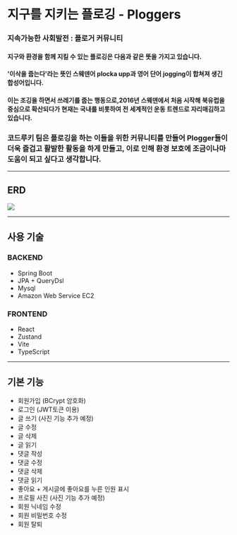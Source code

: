 # 지구를 지키는 플로깅 - Ploggers
### 지속가능한 사회발전 : 플로거 커뮤니티

#### 지구와 환경을 함께 지킬 수 있는 플로깅은 다음과 같은 뜻을 가지고 있습니다.
#### '이삭을 줍는다'라는 뜻인 스웨덴어 plocka upp과 영어 단어 jogging이 합쳐져 생긴 합성어입니다.
#### 이는 조깅을 하면서 쓰레기를 줍는 행동으로,2016년 스웨덴에서 처음 시작해 북유럽을 중심으로 확산되다가 현재는 국내를 비롯하여 전 세계적인 운동 트렌드로 자리매김하고 있습니다.

### 코드루키 팀은 플로깅을 하는 이들을 위한 커뮤니티를 만들어 Plogger들이 더욱 즐겁고 활발한 활동을 하게 만들고, 이로 인해 환경 보호에 조금이나마 도움이 되고 싶다고 생각합니다.

-----
## ERD

![](https://velog.velcdn.com/images/sity51/post/391b0c38-216a-4f4d-b45d-6d94fae8e01a/image.png)

-----

## 사용 기술
### BACKEND
- Spring Boot
- JPA + QueryDsl
- Mysql
- Amazon Web Service EC2
### FRONTEND
- React
- Zustand
- Vite
- TypeScript
-----
## 기본 기능
- 회원가입 (BCrypt 암호화)
- 로그인 (JWT토큰 이용)
- 글 쓰기 (사진 기능 추가 예정)
- 글 수정
- 글 삭제
- 글 읽기
- 댓글 작성
- 댓글 수정
- 댓글 삭제
- 댓글 읽기
- 좋아요 + 게시글에 좋아요를 누른 인원 표시
- 프로필 사진 (사진 기능 추가 예정)
- 회원 닉네임 수정
- 회원 비밀번호 수정
- 회원 탈퇴
